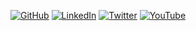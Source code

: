 <p align="left">
  <a href="https://github.com/koenvaneijk" target="_blank"><img alt="GitHub" src="https://img.shields.io/badge/GitHub-koenvaneijk-181717?style=for-the-badge&logo=github"/></a>
  <a href="https://www.linkedin.com/in/koenvaneijk/" target="_blank"><img alt="LinkedIn" src="https://img.shields.io/badge/LinkedIn-koenvaneijk-0A66C2?style=for-the-badge&logo=linkedin"/></a>
  <a href="https://twitter.com/koenvaneijk" target="_blank"><img alt="Twitter" src="https://img.shields.io/badge/Twitter-@koenvaneijk-000000?style=for-the-badge&logo=x"/></a>
  <a href="https://www.youtube.com/@koenvaneijk" target="_blank"><img alt="YouTube" src="https://img.shields.io/badge/YouTube-@koenvaneijk-FF0000?style=for-the-badge&logo=youtube"/></a>
</p>
